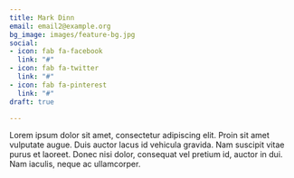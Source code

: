 ```yaml
---
title: Mark Dinn
email: email2@example.org
bg_image: images/feature-bg.jpg
social:
- icon: fab fa-facebook
  link: "#"
- icon: fab fa-twitter
  link: "#"
- icon: fab fa-pinterest
  link: "#"
draft: true

---
```

Lorem ipsum dolor sit amet, consectetur adipiscing elit. Proin sit amet vulputate augue. Duis auctor lacus id vehicula gravida. Nam suscipit vitae purus et laoreet.
Donec nisi dolor, consequat vel pretium id, auctor in dui. Nam iaculis, neque ac ullamcorper.